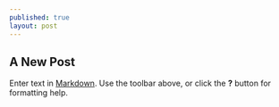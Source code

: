 ```yaml
---
published: true
layout: post
---
```



## A New Post

Enter text in [Markdown](http://daringfireball.net/projects/markdown/). Use the toolbar above, or click the **?** button for formatting help.
